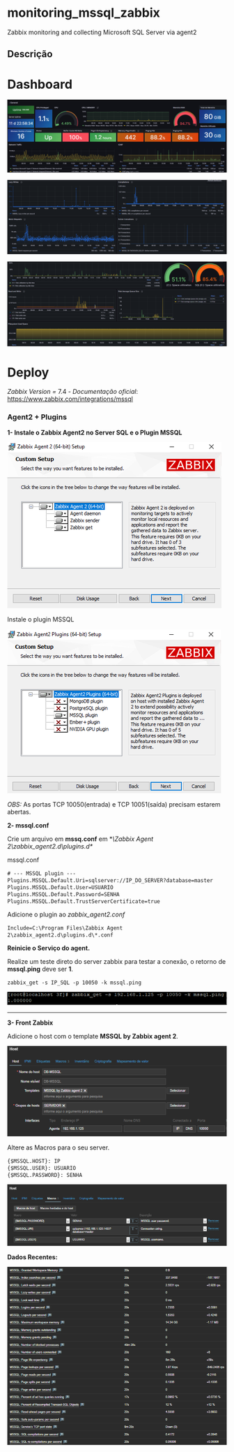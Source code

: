 # monitoring_mssql_zabbix
Zabbix monitoring and collecting Microsoft SQL Server via agent2


Descrição
--------------------

# Dashboard

![dashboard](imagens/dashboard1.png)

![dashboard](imagens/dashboard2.png)

![dashboard](imagens/dashboard3.png)


# Deploy

*Zabbix Version =* 7.4 - 
*Documentação oficial*: https://www.zabbix.com/integrations/mssql

### Agent2 + Plugins

**1- Instale o Zabbix Agent2 no Server SQL e o Plugin MSSQL**

![agent](imagens/agent1.png)

Instale o plugin MSSQL

![mssql](imagens/plugin.png)

*OBS:* As portas TCP 10050(entrada) e TCP 10051(saída) precisam estarem abertas.

**2- mssql.conf**

Crie um arquivo em **mssq.conf** em **\Zabbix Agent 2\zabbix_agent2.d\plugins.d\**

mssql.conf
````
# --- MSSQL plugin ---
Plugins.MSSQL.Default.Uri=sqlserver://IP_DO_SERVER?database=master
Plugins.MSSQL.Default.User=USUARIO
Plugins.MSSQL.Default.Password=SENHA
Plugins.MSSQL.Default.TrustServerCertificate=true
````

Adicione o plugin ao *zabbix_agent2.conf*
````
Include=C:\Program Files\Zabbix Agent 2\zabbix_agent2.d\plugins.d\*.conf
````

**Reinicie o Serviço do agent.**

Realize um teste direto do server zabbix para testar a conexão, o retorno de **mssql.ping** deve ser **1**.
````
zabbix_get -s IP_SQL -p 10050 -k mssql.ping
````

![ping](imagens/mssqlping.png)



-----------------------------

**3- Front Zabbix**

Adicione o host com o template **MSSQL by Zabbix agent 2**.

![host](imagens/host.png)

Altere as Macros para o seu server.

````
{$MSSQL.HOST}: IP
{$MSSQL.USER}: USUARIO
{$MSSQL.PASSWORD}: SENHA
````

![macros](imagens/macros.png)


**Dados Recentes:**

![data](imagens/data.png)












